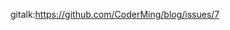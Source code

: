 gitalk:https://github.com/CoderMing/blog/issues/7











































































